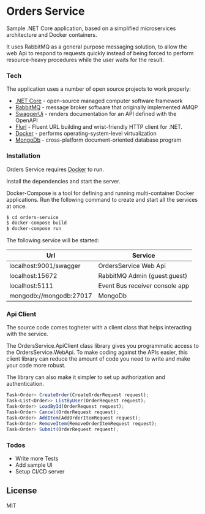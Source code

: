# Orders Service

Sample .NET Core application, based on a simplified microservices architecture and Docker containers.

It uses RabbitMQ as a general purpose messaging solution, to allow the web Api to respond to requests quickly instead of being forced to perform resource-heavy procedures while the user waits for the result.


### Tech

The application uses a number of open source projects to work properly:

* [.NET Core](https://www.microsoft.com/net/download) - open-source managed computer software framework 
* [RabbitMQ](http://wwww.rabbitmq.com) - message broker software that originally implemented AMQP 
* [SwaggerUi](https://swagger.io/tools/swagger-ui) - renders documentation for an API defined with the OpenAPI
* [Flurl](http://flurl.io) - Fluent URL building and wrist-friendly HTTP client for .NET.
* [Docker](http://www.docker.com) - performs operating-system-level virtualization
* [MongoDb](http://www.mongodb.com) - cross-platform document-oriented database program

### Installation

Orders Service requires [Docker](http://www.docker.com) to run.

Install the dependencies and start the server.

Docker-Compose is a tool for defining and running multi-container Docker applications. Run the following command to create and start all the services at once.

```sh
$ cd orders-service
$ docker-compose build
$ docker-compose run
```

The following service will be started:

| Url | Service |
| ------ | ------ |
| localhost:9001/swagger | OrdersService Web Api |
| localhost:15672 | RabbitMQ Admin (guest:guest) |
| localhost:5111 | Event Bus receiver console app  |
| mongodb://mongodb:27017 | MongoDb


### Api Client

The source code comes togheter with a client class that helps interacting with the service.

The OrdersService.ApiClient class library gives you programmatic access to the OrdersService.WebApi. To make coding against the APIs easier, this client library can reduce the amount of code you need to write and make your code more robust.

The library can also make it simpler to set up authorization and authentication.

```javascript
Task<Order> CreateOrder(CreateOrderRequest request);
Task<List<Order>> ListByUser(OrderRequest request);
Task<Order> LoadById(OrderRequest request);
Task<Order> Cancel(OrderRequest request);
Task<Order> AddItem(AddOrderItemRequest request);
Task<Order> RemoveItem(RemoveOrderItemRequest request);
Task<Order> Submit(OrderRequest request);
```

### Todos

 - Write more Tests
 - Add sample UI
 - Setup CI/CD server 

License
----

MIT

